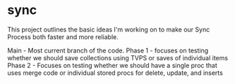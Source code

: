 # sync

This project outlines the basic ideas I'm working on to make our Sync Process both faster and more reliable.


Main - Most current branch of the code.
Phase 1 - focuses on testing whether we should save collections using TVPS or saves of individual items
Phase 2 - Focuses on testing whether we should have a single proc that uses merge code or individual stored procs for delete, update, and inserts
